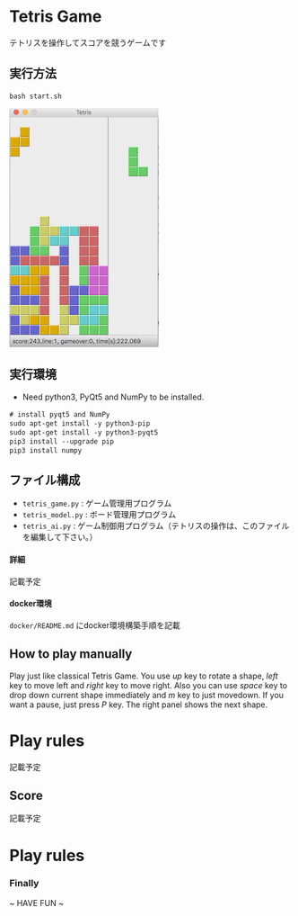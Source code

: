 # Tetris Game

テトリスを操作してスコアを競うゲームです

## 実行方法

```shell
bash start.sh
```

![Screenshot](doc/pics/screenshot_02.png)

## 実行環境

* Need python3, PyQt5 and NumPy to be installed.

```
# install pyqt5 and NumPy
sudo apt-get install -y python3-pip
sudo apt-get install -y python3-pyqt5
pip3 install --upgrade pip
pip3 install numpy
```

## ファイル構成

* `tetris_game.py` : ゲーム管理用プログラム
* `tetris_model.py` : ボード管理用プログラム
* `tetris_ai.py` : ゲーム制御用プログラム（テトリスの操作は、このファイルを編集して下さい。）

#### 詳細

記載予定

#### docker環境

`docker/README.md` にdocker環境構築手順を記載

## How to play manually

Play just like classical Tetris Game. 
You use *up* key to rotate a shape, *left* key to move left and *right* key to move right. 
Also you can use *space* key to drop down current shape immediately and *m* key to just movedown.
If you want a pause, just press *P* key. The right panel shows the next shape.

# Play rules

記載予定

## Score

記載予定

# Play rules


### Finally

~ HAVE FUN ~
